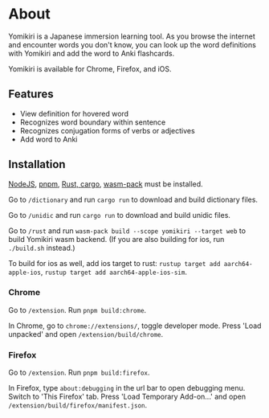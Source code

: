 # About

Yomikiri is a Japanese immersion learning tool. As you browse the internet and encounter words you don't know, you can look up the word definitions with Yomikiri and add the word to Anki flashcards.

Yomikiri is available for Chrome, Firefox, and iOS.

## Features
- View definition for hovered word
- Recognizes word boundary within sentence
- Recognizes conjugation forms of verbs or adjectives
- Add word to Anki

## Installation

[NodeJS](https://nodejs.org/en/download), [pnpm](https://pnpm.io/installation), [Rust, cargo](https://www.rust-lang.org/tools/install), [wasm-pack](https://rustwasm.github.io/wasm-pack/installer/) must be installed.

Go to `/dictionary` and run `cargo run` to download and build dictionary files.

Go to `/unidic` and run `cargo run` to download and build unidic files.

Go to `/rust` and run `wasm-pack build --scope yomikiri --target web` to build Yomikiri wasm backend. (If you are also building for ios, run `./build.sh` instead.)

To build for ios as well, add ios target to rust: `rustup target add aarch64-apple-ios`, `rustup target add aarch64-apple-ios-sim`.

### Chrome

Go to `/extension`. Run `pnpm build:chrome`.

In Chrome, go to `chrome://extensions/`, toggle developer mode. Press 'Load unpacked' and open `/extension/build/chrome`.

### Firefox

Go to `/extension`. Run `pnpm build:firefox`.

In Firefox, type `about:debugging` in the url bar to open debugging menu. Switch to 'This Firefox' tab. Press 'Load Temporary Add-on...' and open `/extension/build/firefox/manifest.json`.